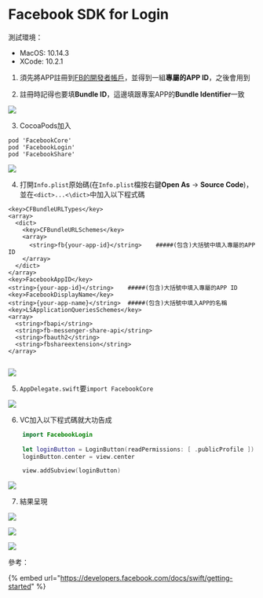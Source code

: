 # Facebook SDK for Login

測試環境：  
  - MacOS: 10.14.3  
  - XCode: 10.2.1

1. 須先將APP註冊到[FB的開發者帳戶](https://developers.facebook.com/apps/)，並得到一組**專屬的APP ID**，之後會用到

2. 註冊時記得也要填**Bundle ID**，這邊填跟專案APP的**Bundle Identifier**一致  
 

![](../../.gitbook/assets/ying-mu-kuai-zhao-20190618-xia-wu-11.17.49.png)

3. CocoaPods加入  

```text
pod 'FacebookCore'
pod 'FacebookLogin'
pod 'FacebookShare'
```

![](../../.gitbook/assets/ying-mu-kuai-zhao-20190618-xia-wu-11.23.47.png)

4. 打開`Info.plist`原始碼\(在`Info.plist`檔按右鍵**Open As** -&gt; **Source Code**\)，並在`<dict>...<\dict>`中加入以下程式碼

```markup
<key>CFBundleURLTypes</key>
<array>
  <dict>
    <key>CFBundleURLSchemes</key>
    <array>
      <string>fb{your-app-id}</string>    #####(包含)大括號中填入專屬的APP ID
    </array>
  </dict>
</array>
<key>FacebookAppID</key>
<string>{your-app-id}</string>    #####(包含)大括號中填入專屬的APP ID
<key>FacebookDisplayName</key>
<string>{your-app-name}</string>  #####(包含)大括號中填入APP的名稱
<key>LSApplicationQueriesSchemes</key>
<array>
  <string>fbapi</string>
  <string>fb-messenger-share-api</string>
  <string>fbauth2</string>
  <string>fbshareextension</string>
</array>
  
```

![](../../.gitbook/assets/ying-mu-kuai-zhao-20190618-xia-wu-11.33.40.png)

5. `AppDelegate.swift`要`import FacebookCore` 

![](../../.gitbook/assets/ying-mu-kuai-zhao-20190618-xia-wu-11.40.36.png)

6. VC加入以下程式碼就大功告成

```swift
    import FacebookLogin
    
    let loginButton = LoginButton(readPermissions: [ .publicProfile ])
    loginButton.center = view.center

    view.addSubview(loginButton)
```

![](../../.gitbook/assets/ying-mu-kuai-zhao-20190618-xia-wu-11.42.55.png)

7. 結果呈現

![](../../.gitbook/assets/simulator-screen-shot-iphone-x-2019-06-18-at-23.44.18.png)

![](../../.gitbook/assets/simulator-screen-shot-iphone-x-2019-06-18-at-23.44.33.png)

![](../../.gitbook/assets/simulator-screen-shot-iphone-x-2019-06-18-at-23.44.43.png)



參考：

{% embed url="https://developers.facebook.com/docs/swift/getting-started" %}



